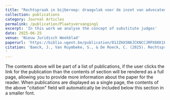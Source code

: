 ```yaml
---
title: "Rechtspraak in bijberoep: draagvlak voor de inzet van advocaten als plaatsvervangende rechters"
collection: publications
category: Journal Articles
permalink: /publication/Plaatsvervanging1
excerpt: 'In this work we analyse the concept of substitute judges'
date: 2025-06-25
venue: 'Nieuw Juridisch Weekblad'
paperurl: 'https://biblio.ugent.be/publication/01JZHXSN6JCKNCCJRPX6KK1E0N'
citation: 'Baeck, J., Van Ruymbeke, S., & De Roeck, C. (2025). Rechtspraak in bijberoep : draagvlak voor de inzet van advocaten als plaatsvervangende rechters. NIEUW JURIDISCH WEEKBLAD, (524), 446–456.
'
---
```

The contents above will be part of a list of publications, if the user clicks the link for the publication than the contents of section will be rendered as a full page, allowing you to provide more information about the paper for the reader. When publications are displayed as a single page, the contents of the above "citation" field will automatically be included below this section in a smaller font.
